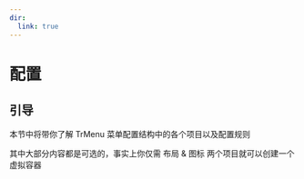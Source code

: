 ```yaml
---
dir:
  link: true
---
```


# 配置

## 引导

本节中将带你了解 TrMenu 菜单配置结构中的各个项目以及配置规则

其中大部分内容都是可选的，事实上你仅需 布局 & 图标 两个项目就可以创建一个虚拟容器


